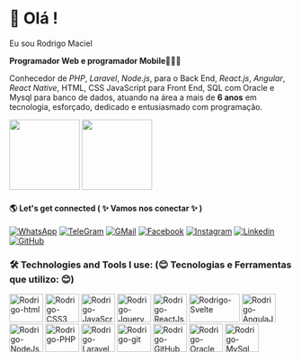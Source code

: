 # 🧐 Olá !
    
Eu sou Rodrigo Maciel
    
 <b>Programador Web e programador Mobile</b>👨🏽‍💻<br>
 
Conhecedor de <i>PHP</i>, <i>Laravel</i>, <i>Node.js</i>, para o Back End, <i>React.js</i>, <i>Angular</i>, <i>React Native</i>, HTML, CSS JavaScript para Front End, SQL com Oracle e Mysql para banco de dados,
atuando na área a mais de <b>6 anos</b> em tecnologia, esforçado, dedicado e entusiasmado com programação.
    
 <div>
   <img height="125cm" src="https://github-readme-stats.vercel.app/api?username=Rinogahr&show_icons=true&theme=synthwave"/>
   <img height="125cm" src="https://github-readme-stats.vercel.app/api/top-langs/?username=Rinogahr&layout=compact&theme=synthwave"/>
 </div>
   
#### 🌎 Let's get connected ( ✨ Vamos nos conectar ✨ )
    
   [![WhatsApp](https://img.shields.io/badge/WhatsApp-25D366?style=for-the-badge&logo=whatsapp&logoColor=white)](https://web.whatsapp.com/)
   [![TeleGram](https://img.shields.io/badge/Telegram-2CA5E0?style=for-the-badge&logo=telegram&logoColor=white)](https://web.telegram.org/k/)
   [![GMail](https://img.shields.io/badge/Gmail-D14836?style=for-the-badge&logo=gmail&logoColor=white)](https://mail.google.com/mail/u/0/?tab=rm&ogbl#inbox)
   [![Facebook](https://img.shields.io/badge/Facebook-1877F2?style=for-the-badge&logo=facebook&logoColor=white)](https://www.facebook.com/rodrigopedro.m)
   [![Instagram](https://img.shields.io/badge/Instagram-E4405F?style=for-the-badge&logo=instagram&logoColor=white)](https://www.instagram.com/maciel__r/)
   [![Linkedin](https://img.shields.io/badge/LinkedIn-0077B5?style=for-the-badge&logo=linkedin&logoColor=white)](https://www.linkedin.com/in/rodrigo-maciel-003b11184/)
   [![GitHub]( https://img.shields.io/badge/GitHub-100000?style=for-the-badge&logo=github&logoColor=white)](https://github.com/Rinogahr)
   
### 🛠️ Technologies and Tools I use: (😊 Tecnologias e Ferramentas que utilizo: 😊)

<div>
    <img aling="center" src="https://cdn.jsdelivr.net/gh/devicons/devicon/icons/html5/html5-plain-wordmark.svg" alt="Rodrigo-html" height="50" width="60"/>
    <img aling="center" src="https://cdn.jsdelivr.net/gh/devicons/devicon/icons/css3/css3-plain-wordmark.svg" alt="Rodrigo-CSS3" height="50" width="60"/>
    <img aling="center" src="https://cdn.jsdelivr.net/gh/devicons/devicon/icons/javascript/javascript-original.svg" alt="Rodrigo-JavaScript" height="50" width="60"/>
    <img aling="center" src="https://cdn.jsdelivr.net/gh/devicons/devicon/icons/jquery/jquery-plain-wordmark.svg" alt="Rodrigo-Jquery" height="50" width="60"/>
    <img aling="center" src="https://cdn.jsdelivr.net/gh/devicons/devicon/icons/react/react-original-wordmark.svg" alt="Rodrigo-ReactJs" height="50" width="60"/>
    <img aling="center" src="https://cdn.jsdelivr.net/gh/devicons/devicon/icons/svelte/svelte-original-wordmark.svg" alt="Rodrigo-Svelte" height="50" width="90"/>
    <img aling="center" src="https://cdn.jsdelivr.net/gh/devicons/devicon/icons/angularjs/angularjs-plain.svg" alt="Rodrigo-AngulaJs" height="50" width="60"/>
    <img aling="center" src="https://cdn.jsdelivr.net/gh/devicons/devicon/icons/nodejs/nodejs-original-wordmark.svg" alt="Rodrigo-NodeJs" height="50" width="60"/>
    <img aling="center" src="https://cdn.jsdelivr.net/gh/devicons/devicon/icons/php/php-original.svg" alt="Rodrigo-PHP" height="50" width="60"/>
    <img aling="center" src="[https://cdn.jsdelivr.net/gh/devicons/devicon/icons/laravel/laravel-plain-wordmark.svg](https://play-lh.googleusercontent.com/zCniKxijUXmw8CDvWTNMLad0mOWJkgmthvtaZNlYLipragveSxigapwvEm4KctJ72g)" alt="Rodrigo-Laravel" height="50" width="60"/>
    <img aling="center" src="https://cdn.jsdelivr.net/gh/devicons/devicon/icons/git/git-original-wordmark.svg" alt="Rodrigo-git" height="50" width="60"/>
    <img aling="center" src="https://cdn.jsdelivr.net/gh/devicons/devicon/icons/github/github-original-wordmark.svg" alt="Rodrigo-GitHub" height="50" width="60"/>
    <img aling="center" src="https://cdn.jsdelivr.net/gh/devicons/devicon/icons/oracle/oracle-original.svg" alt="Rodrigo-Oracle" height="50" width="60"/>
    <img aling="center" src="https://cdn.jsdelivr.net/gh/devicons/devicon/icons/mysql/mysql-original-wordmark.svg" alt="Rodrigo-MySql" height="50" width="60"/>
    <!--<img aling="center" src="" alt="Rodrigo-" height="30" width="40"/>-->
</div>
